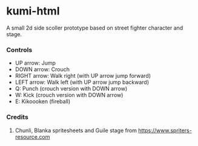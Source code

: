 # kumi-html

A small 2d side scoller prototype based on street fighter character and stage.

### Controls

* UP arrow: Jump 
* DOWN arrow: Crouch
* RIGHT arrow: Walk right (with UP arrow jump forward)
* LEFT arrow: Walk left (with UP arrow jump backward)
* Q: Punch (crouch version with DOWN arrow)
* W: Kick (crouch version with DOWN arrow)
* E: Kikoooken (fireball)


### Credits

1. Chunli, Blanka spritesheets and Guile stage from https://www.spriters-resource.com
